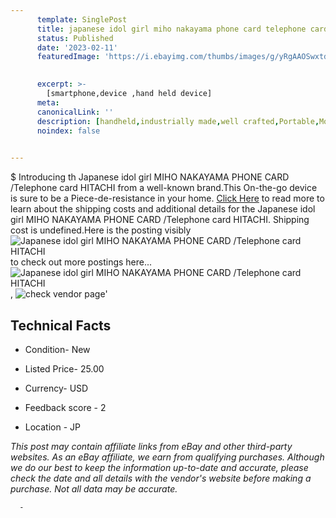 ```yaml
---
      template: SinglePost
      title: japanese idol girl miho nakayama phone card telephone card hitachi
      status: Published
      date: '2023-02-11'
      featuredImage: 'https://i.ebayimg.com/thumbs/images/g/yRgAAOSwxtdjy2dh/s-l225.jpg'
       

      excerpt: >-
        [smartphone,device ,hand held device]
      meta:
      canonicalLink: ''
      description: [handheld,industrially made,well crafted,Portable,Mobile,Compact,Convenient,Lightweight,Maneuverable,Man-portable,Miniature,Carriable,Hand-held,Light,Holdable,Transportable,Mobile device,Pocket-sized,On-the-go,Wireless,Cordless,Compact size,Convenient size, smartphone,device ,hand held device]
      noindex: false
      

---
```

$
      Introducing th Japanese idol girl MIHO NAKAYAMA PHONE CARD  /Telephone card HITACHI from a well-known brand.This On-the-go device  is sure to be a Piece-de-resistance in your home. [Click Here](https://www.ebay.com/itm/394428267045?hash=item5bd5c1ba25%3Ag%3AyRgAAOSwxtdjy2dh&mkevt=1&mkcid=1&mkrid=711-53200-19255-0&campid=%253CePNCampaignId%253E&customid=%253CreferenceId%253E&toolid=10049) to read more to learn about the shipping costs and additional details for the Japanese idol girl MIHO NAKAYAMA PHONE CARD  /Telephone card HITACHI. Shipping cost is undefined.Here is the posting visibly ![Japanese idol girl MIHO NAKAYAMA PHONE CARD  /Telephone card HITACHI](https://i.ebayimg.com/thumbs/images/g/yRgAAOSwxtdjy2dh/s-l225.jpg) to check out more postings here... ![Japanese idol girl MIHO NAKAYAMA PHONE CARD  /Telephone card HITACHI](https://i.ebayimg.com/images/g/yRgAAOSwxtdjy2dh/s-l1600.jpg), ![check vendor page](https://origin-galleryplus.ebayimg.com/ws/web/394428267045_2_0_1/225x225.jpg)'

      

 ## Technical Facts 



     
      

 - Condition- New 


      

 - Listed Price- 25.00 


      

 - Currency- USD 


      

 - Feedback score - 2 


      

 - Location - JP 


      
      

 *_This post may contain affiliate links from eBay and other third-party websites. As an eBay affiliate, we earn from qualifying purchases. Although we do our best to keep the information up-to-date and accurate, please check the date and all details with the vendor's website before making a purchase. Not all data may be accurate._*




      -
